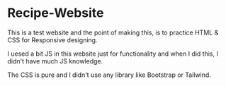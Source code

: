 # Recipe-Website

This is a test website and the point of making this, is to practice HTML & CSS for Responsive designing.

I uesed a bit JS in this website just for functionality and when I did this, I didn't have much JS knowledge.

The CSS is pure and I didn't use any library like Bootstrap or Tailwind.
